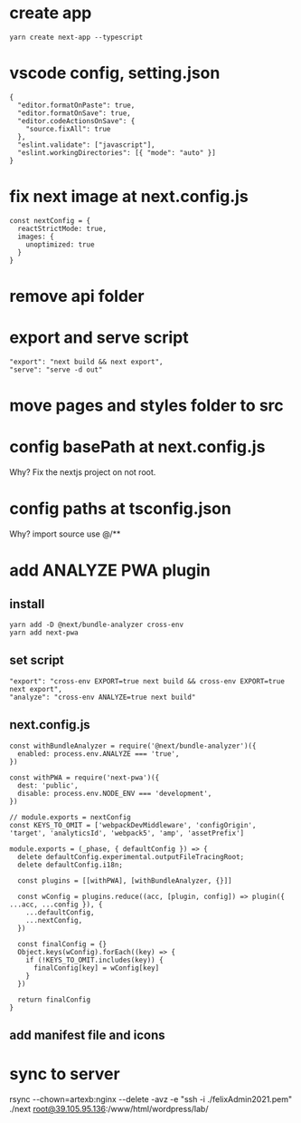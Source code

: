 # create app
```
yarn create next-app --typescript
```

# vscode config, setting.json
```
{
  "editor.formatOnPaste": true,
  "editor.formatOnSave": true,
  "editor.codeActionsOnSave": {
    "source.fixAll": true
  },
  "eslint.validate": ["javascript"],
  "eslint.workingDirectories": [{ "mode": "auto" }]
}
```

# fix next image at next.config.js
```
const nextConfig = {
  reactStrictMode: true,
  images: {
    unoptimized: true
  }
}
```

# remove api folder

# export and serve script
```
"export": "next build && next export",
"serve": "serve -d out"
```

# move pages and styles folder to src

# config basePath at next.config.js
Why? Fix the nextjs project on not root.

# config paths at tsconfig.json
Why? import source use @/**

# add ANALYZE PWA plugin

## install
```
yarn add -D @next/bundle-analyzer cross-env
yarn add next-pwa
```

## set script
```
"export": "cross-env EXPORT=true next build && cross-env EXPORT=true next export",
"analyze": "cross-env ANALYZE=true next build"
```

## next.config.js

```
const withBundleAnalyzer = require('@next/bundle-analyzer')({
  enabled: process.env.ANALYZE === 'true',
})

const withPWA = require('next-pwa')({
  dest: 'public',
  disable: process.env.NODE_ENV === 'development',
})

// module.exports = nextConfig
const KEYS_TO_OMIT = ['webpackDevMiddleware', 'configOrigin', 'target', 'analyticsId', 'webpack5', 'amp', 'assetPrefix']

module.exports = (_phase, { defaultConfig }) => {
  delete defaultConfig.experimental.outputFileTracingRoot;
  delete defaultConfig.i18n;

  const plugins = [[withPWA], [withBundleAnalyzer, {}]]

  const wConfig = plugins.reduce((acc, [plugin, config]) => plugin({ ...acc, ...config }), {
    ...defaultConfig,
    ...nextConfig,
  })

  const finalConfig = {}
  Object.keys(wConfig).forEach((key) => {
    if (!KEYS_TO_OMIT.includes(key)) {
      finalConfig[key] = wConfig[key]
    }
  })

  return finalConfig
}

```

## add manifest file and icons

# sync to server
rsync --chown=artexb:nginx --delete -avz -e "ssh -i ./felixAdmin2021.pem" ./next root@39.105.95.136:/www/html/wordpress/lab/